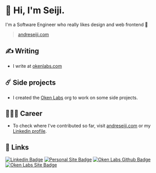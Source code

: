 # 👋 Hi, I'm Seiji.

I'm a Software Engineer who really likes design and web frontend 🫶

> [andreseiji.com](https://www.andreseiji.com/)

## ✍️ Writing

- I write at [okenlabs.com](https://okenlabs.com/blog/)

## ☄️ Side projects

- I created the [Oken Labs](https://github.com/oken-labs) org to work on some side projects.

## 🧑🏻‍💻 Career

- To check where I've contributed so far, visit [andreseiji.com](https://www.andreseiji.com/) or my [Linkedin profile](https://www.linkedin.com/in/andreseiji/).

## 🔗 Links

[![Linkedin Badge](https://img.shields.io/badge/-Linkedin-blue?logo=Linkedin)](https://www.linkedin.com/in/andreseiji)
[![Personal Site Badge](https://img.shields.io/badge/-andreseiji.com-blue)](https://andreseiji.com)
[![Oken Labs Github Badge](https://img.shields.io/badge/-Oken%20Labs-242628?logo=Github)](https://github.com/oken-labs)
[![Oken Labs Site Badge](https://img.shields.io/badge/-okenlabs.com-242628)](https://okenlabs.com)
